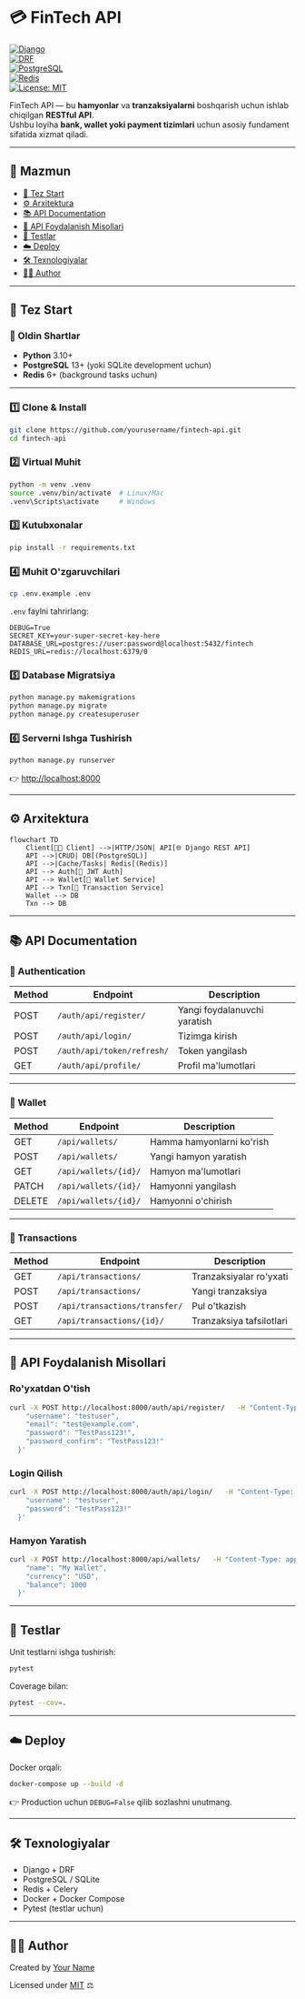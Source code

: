 # 💳 FinTech API

[![Django](https://img.shields.io/badge/Django-4.x-green)](https://www.djangoproject.com/)  
[![DRF](https://img.shields.io/badge/DRF-3.x-red)](https://www.django-rest-framework.org/)  
[![PostgreSQL](https://img.shields.io/badge/PostgreSQL-13+-blue)](https://www.postgresql.org/)  
[![Redis](https://img.shields.io/badge/Redis-6+-orange)](https://redis.io/)  
[![License: MIT](https://img.shields.io/badge/License-MIT-yellow.svg)](LICENSE)  

FinTech API — bu **hamyonlar** va **tranzaksiyalarni** boshqarish uchun ishlab chiqilgan **RESTful API**.  
Ushbu loyiha **bank, wallet yoki payment tizimlari** uchun asosiy fundament sifatida xizmat qiladi.  

---

## 📑 Mazmun

- [🚀 Tez Start](#-tez-start)
- [⚙️ Arxitektura](#️-arxitektura)
- [📚 API Documentation](#-api-documentation)
- [🎯 API Foydalanish Misollari](#-api-foydalanish-misollari)
- [🧪 Testlar](#-testlar)
- [☁️ Deploy](#️-deploy)
- [🛠 Texnologiyalar](#-texnologiyalar)
- [👨‍💻 Author](#-author)

---

## 🚀 Tez Start

### 🔑 Oldin Shartlar

- **Python** 3.10+
- **PostgreSQL** 13+ (yoki SQLite development uchun)
- **Redis** 6+ (background tasks uchun)

---

### 1️⃣ Clone & Install

```bash
git clone https://github.com/yourusername/fintech-api.git
cd fintech-api
```

### 2️⃣ Virtual Muhit

```bash
python -m venv .venv
source .venv/bin/activate  # Linux/Mac
.venv\Scripts\activate     # Windows
```

### 3️⃣ Kutubxonalar

```bash
pip install -r requirements.txt
```

### 4️⃣ Muhit O'zgaruvchilari

```bash
cp .env.example .env
```

`.env` faylni tahrirlang:

```env
DEBUG=True
SECRET_KEY=your-super-secret-key-here
DATABASE_URL=postgres://user:password@localhost:5432/fintech
REDIS_URL=redis://localhost:6379/0
```

### 5️⃣ Database Migratsiya

```bash
python manage.py makemigrations
python manage.py migrate
python manage.py createsuperuser
```

### 6️⃣ Serverni Ishga Tushirish

```bash
python manage.py runserver
```

👉 [http://localhost:8000](http://localhost:8000)

---

## ⚙️ Arxitektura

```mermaid
flowchart TD
    Client[🧑‍💻 Client] -->|HTTP/JSON| API[🌐 Django REST API]
    API -->|CRUD| DB[(PostgreSQL)]
    API -->|Cache/Tasks| Redis[(Redis)]
    API --> Auth[🔐 JWT Auth]
    API --> Wallet[💼 Wallet Service]
    API --> Txn[💸 Transaction Service]
    Wallet --> DB
    Txn --> DB
```

---

## 📚 API Documentation

### 🔐 Authentication

| Method | Endpoint                 | Description              |
|--------|---------------------------|--------------------------|
| POST   | `/auth/api/register/`     | Yangi foydalanuvchi yaratish |
| POST   | `/auth/api/login/`        | Tizimga kirish           |
| POST   | `/auth/api/token/refresh/`| Token yangilash          |
| GET    | `/auth/api/profile/`      | Profil ma'lumotlari      |

---

### 💼 Wallet

| Method | Endpoint              | Description               |
|--------|------------------------|---------------------------|
| GET    | `/api/wallets/`        | Hamma hamyonlarni ko'rish |
| POST   | `/api/wallets/`        | Yangi hamyon yaratish     |
| GET    | `/api/wallets/{id}/`   | Hamyon ma'lumotlari       |
| PATCH  | `/api/wallets/{id}/`   | Hamyonni yangilash        |
| DELETE | `/api/wallets/{id}/`   | Hamyonni o'chirish        |

---

### 💸 Transactions

| Method | Endpoint                        | Description             |
|--------|----------------------------------|-------------------------|
| GET    | `/api/transactions/`             | Tranzaksiyalar ro'yxati |
| POST   | `/api/transactions/`             | Yangi tranzaksiya       |
| POST   | `/api/transactions/transfer/`    | Pul o'tkazish           |
| GET    | `/api/transactions/{id}/`        | Tranzaksiya tafsilotlari|

---

## 🎯 API Foydalanish Misollari

### Ro'yxatdan O'tish

```bash
curl -X POST http://localhost:8000/auth/api/register/   -H "Content-Type: application/json"   -d '{
    "username": "testuser",
    "email": "test@example.com",
    "password": "TestPass123!",
    "password_confirm": "TestPass123!"
  }'
```

### Login Qilish

```bash
curl -X POST http://localhost:8000/auth/api/login/   -H "Content-Type: application/json"   -d '{
    "username": "testuser",
    "password": "TestPass123!"
  }'
```

### Hamyon Yaratish

```bash
curl -X POST http://localhost:8000/api/wallets/   -H "Content-Type: application/json"   -d '{
    "name": "My Wallet",
    "currency": "USD",
    "balance": 1000
  }'
```

---

## 🧪 Testlar

Unit testlarni ishga tushirish:

```bash
pytest
```

Coverage bilan:

```bash
pytest --cov=.
```

---

## ☁️ Deploy

Docker orqali:

```bash
docker-compose up --build -d
```

👉 Production uchun `DEBUG=False` qilib sozlashni unutmang.  

---

## 🛠 Texnologiyalar

- Django + DRF
- PostgreSQL / SQLite
- Redis + Celery
- Docker + Docker Compose
- Pytest (testlar uchun)

---

## 👨‍💻 Author

Created by [Your Name](https://github.com/yourusername)  

Licensed under [MIT](LICENSE) ⚖️
